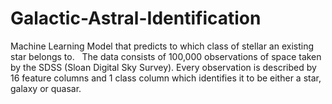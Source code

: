 # Galactic-Astral-Identification
Machine Learning Model that predicts to which class of stellar an existing star belongs to.   The data consists of 100,000 observations of space taken by the SDSS (Sloan Digital Sky Survey). Every observation is described by 16 feature columns and 1 class column which identifies it to be either a star, galaxy or quasar.
